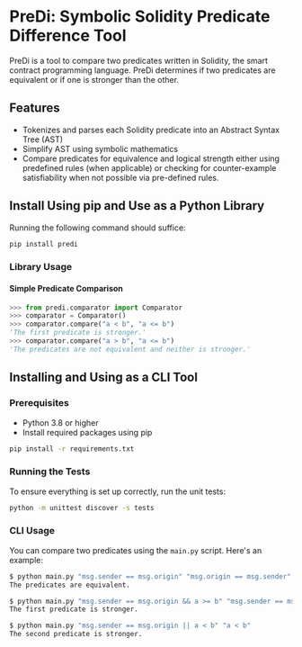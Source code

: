 # PreDi: Symbolic Solidity Predicate Difference Tool

PreDi is a tool to compare two predicates written in Solidity, the smart contract programming language. PreDi determines if two predicates are equivalent or if one is stronger than the other.

## Features

- Tokenizes and parses each Solidity predicate into an Abstract Syntax Tree (AST)
- Simplify AST using symbolic mathematics
- Compare predicates for equivalence and logical strength either using predefined rules (when applicable) or checking for counter-example satisfiability when not possible via pre-defined rules.

## Install Using pip and Use as a Python Library

Running the following command should suffice:

```sh
pip install predi
```

### Library Usage

#### Simple Predicate Comparison

```Python
>>> from predi.comparator import Comparator
>>> comparator = Comparator()
>>> comparator.compare("a < b", "a <= b")
'The first predicate is stronger.'
>>> comparator.compare("a > b", "a <= b")
'The predicates are not equivalent and neither is stronger.'
```

## Installing and Using as a CLI Tool

### Prerequisites

- Python 3.8 or higher
- Install required packages using pip

```sh
pip install -r requirements.txt
```

### Running the Tests

To ensure everything is set up correctly, run the unit tests:

```sh
python -m unittest discover -s tests
```

### CLI Usage

You can compare two predicates using the `main.py` script. Here's an example:

```sh
$ python main.py "msg.sender == msg.origin" "msg.origin == msg.sender"
The predicates are equivalent.

$ python main.py "msg.sender == msg.origin && a >= b" "msg.sender == msg.origin"
The first predicate is stronger.

$ python main.py "msg.sender == msg.origin || a < b" "a < b"
The second predicate is stronger.
```
